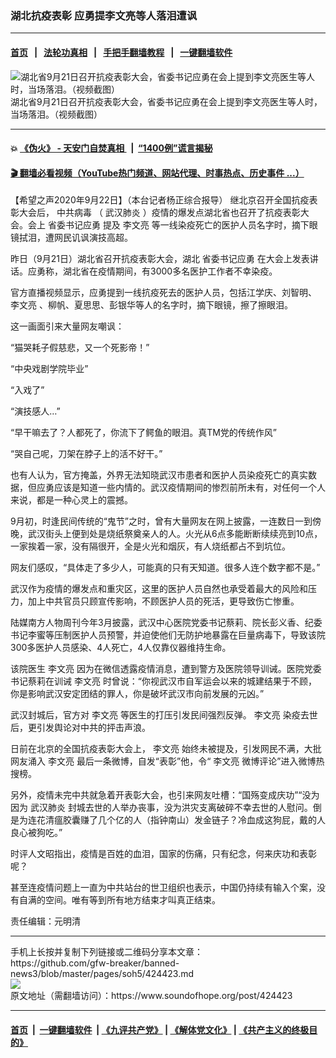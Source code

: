 ### 湖北抗疫表彰 应勇提李文亮等人落泪遭讽
------------------------

#### [首页](https://github.com/gfw-breaker/banned-news3/blob/master/README.md) &nbsp;&nbsp;|&nbsp;&nbsp; [法轮功真相](https://github.com/begood0513/basic/blob/master/README.md)  &nbsp;&nbsp;|&nbsp;&nbsp; [手把手翻墙教程](https://github.com/gfw-breaker/guides/wiki)  &nbsp;&nbsp;|&nbsp;&nbsp; [一键翻墙软件](https://github.com/gfw-breaker/nogfw/blob/master/README.md)  



<div><img alt="湖北省9月21日召开抗疫表彰大会，省委书记应勇在会上提到李文亮医生等人时，当场落泪。（视频截图）" src="https://img.soundofhope.org/2020-09/b512942e110e292daf882bed1dc531f6-800x450-1600766196164.jpg"/>
<br/><figcaption class="caption">
 湖北省9月21日召开抗疫表彰大会，省委书记应勇在会上提到李文亮医生等人时，当场落泪。（视频截图）
</figcaption></div><hr/>

#### 💥 [《伪火》 - 天安门自焚真相 ](http://158.247.195.190:10000/videos/blog/weihuo.html)&nbsp; |&nbsp; [“1400例”谎言揭秘  ](http://158.247.195.190:10000/videos/blog/jiexi1400.html)

#### [ 🎬  翻墙必看视频（YouTube热门频道、网站代理、时事热点、历史事件 ...）](https://github.com/gfw-breaker/links/blob/master/banned.md)

<div><div class="Content__Wrapper sc-1bvya0-0 grZQxZ">
 <p class="meta-top">
  <span class="meta">
   【希望之声2020年9月22日】（本台记者杨正综合报导）
  </span>
  继北京召开全国抗疫表彰大会后，
  <ok href="/term/248971">
   中共病毒
  </ok>
  （
  <ok href="/term/212667">
   武汉肺炎
  </ok>
  ）疫情的爆发点湖北省也召开了抗疫表彰大会。会上
  <ok href="/term/381343">
   省委书记应勇
  </ok>
  提及
  <ok href="/term/226303">
   李文亮
  </ok>
  等一线染疫死亡的医护人员名字时，摘下眼镜拭泪，遭网民讥讽演技高超。
 </p>
 <p>
  昨日（9月21日）湖北省召开抗疫表彰大会，湖北
  <ok href="/term/381343">
   省委书记应勇
  </ok>
  在大会上发表讲话。应勇称，湖北省在疫情期间，有3000多名医护工作者不幸染疫。
 </p>
 <div class="AD_Embed__Wrap-sc-1xslmin-0 igMuqX module desktop">
  <div>
  </div>
 </div>
 <p>
  官方直播视频显示，应勇提到一线抗疫死去的医护人员，包括江学庆、刘智明、
  <ok href="/term/226303">
   李文亮
  </ok>
  、柳帆、夏思思、彭银华等人的名字时，摘下眼镜，擦了擦眼泪。
 </p>
 <p>
  这一画面引来大量网友嘲讽：
 </p>
 <p>
  “猫哭耗子假慈悲，又一个死影帝！”
 </p>
 <p>
  “中央戏剧学院毕业”
 </p>
 <p>
  “入戏了”
 </p>
 <p>
  “演技感人…”
 </p>
 <p>
  “早干嘛去了？人都死了，你流下了鳄鱼的眼泪。真TM党的传统作风”
 </p>
 <p>
  “哭自己呢，刀架在脖子上的活不好干。”
 </p>
 <p>
  也有人认为，官方掩盖，外界无法知晓武汉市患者和医护人员染疫死亡的真实数据，但应勇应该是知道一些内情的。武汉疫情期间的惨烈前所未有，对任何一个人来说，都是一种心灵上的震撼。
 </p>
 <p>
  9月初，时逢民间传统的“鬼节”之时，曾有大量网友在网上披露，一连数日一到傍晚，武汉街头上便到处是烧纸祭奠亲人的人。火光从6点多能断断续续亮到10点，一家挨着一家，没有隔很开，全是火光和烟灰，有人烧纸都占不到坑位。
 </p>
 <p>
  网友们感叹，“具体走了多少人，可能真的只有天知道。很多人连个数字都不是。”
 </p>
 <p>
  武汉作为疫情的爆发点和重灾区，这里的医护人员自然也承受着最大的风险和压力，加上中共官员只顾宣传影响，不顾医护人员的死活，更导致伤亡惨重。
 </p>
 <p>
  陆媒南方人物周刊今年3月披露，武汉中心医院党委书记蔡莉、院长彭义香、纪委书记李蜜等压制医护人员预警，并迫使他们无防护地暴露在巨量病毒下，导致该院300多医护人员感染、4人死亡，4人仅靠仪器维持生命。
 </p>
 <p>
  该院医生
  <ok href="/term/226303">
   李文亮
  </ok>
  因为在微信透露疫情消息，遭到警方及医院领导训诫。医院党委书记蔡莉在训诫
  <ok href="/term/226303">
   李文亮
  </ok>
  时曾说：“你视武汉市自军运会以来的城建结果于不顾，你是影响武汉安定团结的罪人，你是破坏武汉市向前发展的元凶。”
 </p>
 <p>
  武汉封城后，官方对
  <ok href="/term/226303">
   李文亮
  </ok>
  等医生的打压引发民间强烈反弹。
  <ok href="/term/226303">
   李文亮
  </ok>
  染疫去世后，更引发舆论对中共的抨击声浪。
 </p>
 <p>
  日前在北京的全国抗疫表彰大会上，
  <ok href="/term/226303">
   李文亮
  </ok>
  始终未被提及，引发网民不满，大批网友涌入
  <ok href="/term/226303">
   李文亮
  </ok>
  最后一条微博，自发“表彰”他，令“
  <ok href="/term/226303">
   李文亮
  </ok>
  微博评论”进入微博热搜榜。
 </p>
 <p>
  另外，疫情未完中共就急着开表彰大会，也引来网友吐槽：“国殇变成庆功”“没为因为
  <ok href="/term/212667">
   武汉肺炎
  </ok>
  封城去世的人举办丧事，没为洪灾支离破碎不幸去世的人慰问。倒是为连花清瘟胶囊赚了几个亿的人（指钟南山）发金链子？冷血成这狗屁，戴的人良心被狗吃。”
 </p>
 <p>
  时评人文昭指出，疫情是百姓的血泪，国家的伤痛，只有纪念，何来庆功和表彰呢？
 </p>
 <p>
  甚至连疫情问题上一直为中共站台的世卫组织也表示，中国仍持续有输入个案，没有自满的空间。唯有等到所有地方结束才叫真正结束。
 </p>
 <p class="meta-btm">
  责任编辑：元明清
 </p>
</div>
</div>
<hr/>
手机上长按并复制下列链接或二维码分享本文章：<br/>
https://github.com/gfw-breaker/banned-news3/blob/master/pages/soh5/424423.md <br/>
<a href='https://github.com/gfw-breaker/banned-news3/blob/master/pages/soh5/424423.md'><img src='https://github.com/gfw-breaker/banned-news3/blob/master/pages/soh5/424423.md.png'/></a> <br/>
原文地址（需翻墙访问）：https://www.soundofhope.org/post/424423


------------------------
#### [首页](https://github.com/gfw-breaker/banned-news3/blob/master/README.md) &nbsp;|&nbsp; [一键翻墙软件](https://github.com/gfw-breaker/nogfw/blob/master/README.md) &nbsp;| [《九评共产党》](https://github.com/gfw-breaker/9ping.md/blob/master/README.md#九评之一评共产党是什么) | [《解体党文化》](https://github.com/gfw-breaker/jtdwh.md/blob/master/README.md) | [《共产主义的终极目的》](https://github.com/gfw-breaker/gczydzjmd.md/blob/master/README.md)


<img src='http://gfw-breaker.win/banned-news3/pages/soh5/424423.md' width='0px' height='0px'/>